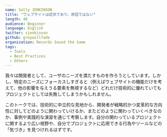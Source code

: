 ```yaml
---
name: Sally JENKINSON
title: "ウェブサイトは症状であり、原因ではない"
length: 40
audience: Beginner
language: English
twitter: sjenkinson
github: greywillfade
organization: Records Sound the Same
tags:
  - Tools
  - Best Practices
  - Others
---
```

我々は開発者として、ユーザのニーズを満たすものを作ろうとしています。しかし、特定のニーズにフォーカスしすぎると（例えばウェブサイトの機能だけを考えて、他の影響を与えうる要素を無視するなど）どれだけ技術的に優れていてもプロジェクトとしては失敗してしまうかもしれません。

このトークでは、技術的に中立的な見地から、開発者が戦略的かつ変革的な方向性に対してどのように関わっていけるか、またどのように関わっていくべきなのか、事例や実践的な演習を通じて考察します。自分の関わっているプロジェクトに関するより広い視野や、自分でプロジェクトに応用できる行為やツールなどの「気づき」を見つけれるはずです。

